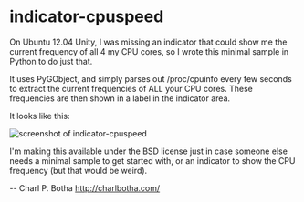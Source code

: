 indicator-cpuspeed
==================

On Ubuntu 12.04 Unity, I was missing an indicator that could show me the
current frequency of all 4 my CPU cores, so I wrote this minimal sample
in Python to do just that.

It uses PyGObject, and simply parses out /proc/cpuinfo every few seconds
to extract the current frequencies of ALL your CPU cores. These frequencies
are then shown in a label in the indicator area.

It looks like this:

![screenshot of indicator-cpuspeed](http://dl.dropbox.com/u/207154/indicator-cpuspeed.png)

I'm making this available under the BSD license just in case someone else
needs a minimal sample to get started with, or an indicator to show the CPU
frequency (but that would be weird).

-- 
Charl P. Botha
http://charlbotha.com/

